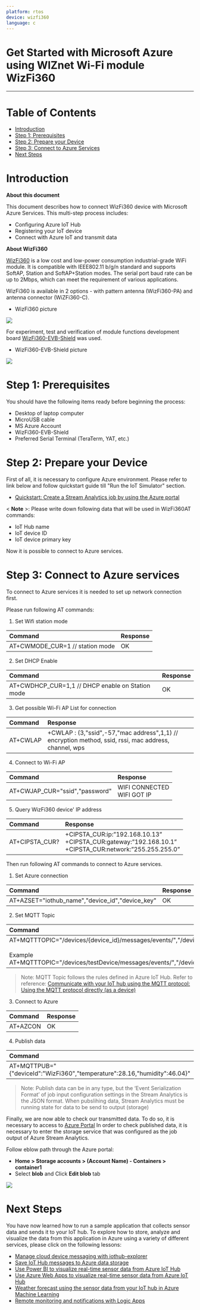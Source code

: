 ```yaml
---
platform: rtos
device: wizfi360
language: c
---
```


Get Started with Microsoft Azure using WIZnet Wi-Fi module WizFi360
===
---

# Table of Contents

-   [Introduction](#Introduction)
-   [Step 1: Prerequisites](#Prerequisites)
-   [Step 2: Prepare your Device](#PrepareDevice)
-   [Step 3: Connect to Azure Services](#Build)
-   [Next Steps](#NextSteps)

<a name="Introduction"></a>
# Introduction

**About this document**

This document describes how to connect WizFi360 device with Microsoft Azure Services. This multi-step process includes:
-   Configuring Azure IoT Hub
-   Registering your IoT device
-   Connect with Azure IoT and transmit data

**About WizFi360**

[WizFi360] is a low cost and low-power consumption industrial-grade WiFi module. It is compatible with IEEE802.11 b/g/n standard and supports SoftAP, Station and SoftAP+Station modes. The serial port baud rate can be up to 2Mbps, which can meet the requirement of various applications.

WizFi360 is available in 2 options - with pattern antenna (WizFi360-PA) and antenna connector (WiZFi360-C).
-   WizFi360 picture

![](./media/wizfi360/WizFi360.PNG)

For experiment, test and verification of module functions development board [WizFi360-EVB-Shield] was used.

-   WizFi360-EVB-Shield picture

![](./media/wizfi360/wizfi360-evb.jpg)

<a name="Prerequisites"></a>
# Step 1: Prerequisites

You should have the following items ready before beginning the process:
-   Desktop of laptop computer
-   MicroUSB cable
- 	MS Azure Account
-   WizFi360-EVB-Shield
-   Preferred Serial Terminal (TeraTerm, YAT, etc.)

<a name="PrepareDevice"></a>
# Step 2: Prepare your Device

First of all, it is necessary to configure Azure environment. 
Please refer to link below and follow quickstart guide till "Run the IoT Simulator" section.
- [Quickstart: Create a Stream Analytics job by using the Azure portal]

< **Note** >: Please write down following data that will be used in WizFi360AT commands:
-   IoT Hub name
-   IoT device ID
-   IoT device primary key

Now it is possible to connect to Azure services.

<a name="Build"></a>
# Step 3: Connect to Azure services

To connect to Azure services it is needed to set up network connection first.

Please run following AT commands:

1.  Set Wifi station mode

| Command | Response |
|:--------|:--------|
| AT+CWMODE_CUR=1 // station mode | OK |

2.  Set DHCP Enable

| Command | Response |
|:--------|:--------|
| AT+CWDHCP_CUR=1,1 // DHCP enable on Station mode | OK |

3.  Get possible Wi-Fi AP List for connection

| Command | Response |
|:--------|:--------|
| AT+CWLAP  | +CWLAP : (3,"ssid",-57,"mac address",1,1) // encryption method, ssid, rssi, mac address, channel, wps |

4.  Connect to Wi-Fi AP

| Command | Response |
|:--------|:--------|
| AT+CWJAP_CUR="ssid","password"  | WIFI CONNECTED <br> WIFI GOT IP |

5.  Query WizFi360 device' IP address

| Command | Response |
|:--------|:--------|
| AT+CIPSTA_CUR?  | +CIPSTA_CUR:ip:”192.168.10.13” <br> +CIPSTA_CUR:gateway:”192.168.10.1” <br> +CIPSTA_CUR:network:”255.255.255.0” |

Then run following AT commands to connect to Azure services.

1.  Set Azure connection


| Command | Response |
|:--------|:--------|
| AT+AZSET="iothub_name","device_id","device_key" | OK |

2. Set MQTT Topic

| Command | Response |
|:--------|:--------|
| AT+MQTTTOPIC="/devices/{device_id}/messages/events/","/devices/{device_id}/messages/devicebound/#"<br><br>Example<br> AT+MQTTTOPIC="/devices/testDevice/messages/events/","/devices/testDevice/messages/devicebound/#"| OK |

> Note: 
> MQTT Topic follows the rules defined in Azure IoT Hub. 
> Refer to reference: [Communicate with your IoT hub using the MQTT protocol: Using the MQTT protocol directly (as a device)]

3. Connect to Azure

| Command | Response |
|:--------|:--------|
| AT+AZCON | OK |

4. Publish data

| Command | Response |
|:--------|:--------|
| AT+MQTTPUB="{"deviceId":"WizFi360","temperature":28.16,"humidity":46.04}" | OK |

> Note:
> Publish data can be in any type, but the ‘Event Serialization Format’ of job input configuration settings in the Stream Analytics is the JSON format.
> When pubslihing data, Stream Analytics must be running state for data to be send to output (storage)

Finally, we are now able to check our transmitted data.
To do so, it is necessary to access to [Azure Portal]
In order to check published data, it is necessary to enter the storage service that was configured as the job output of Azure Stream Analytics.

Follow eblow path through the Azure portal:
-   **Home > Storage accounts > (Account Name) - Containers > container1** 
- Select **blob** and Click **Edit blob** tab

![](./media/wizfi360/data_in_azure.PNG)

<a name="NextSteps"></a>
# Next Steps

You have now learned how to run a sample application that collects sensor data and sends it to your IoT hub. To explore how to store, analyze and visualize the data from this application in Azure using a variety of different services, please click on the following lessons:

-   [Manage cloud device messaging with iothub-explorer]
-   [Save IoT Hub messages to Azure data storage]
-   [Use Power BI to visualize real-time sensor data from Azure IoT Hub]
-   [Use Azure Web Apps to visualize real-time sensor data from Azure IoT Hub]
-   [Weather forecast using the sensor data from your IoT hub in Azure Machine Learning]
-   [Remote monitoring and notifications with Logic Apps]   

[Manage cloud device messaging with iothub-explorer]: https://docs.microsoft.com/en-us/azure/iot-hub/iot-hub-explorer-cloud-device-messaging
[Save IoT Hub messages to Azure data storage]: https://docs.microsoft.com/en-us/azure/iot-hub/iot-hub-store-data-in-azure-table-storage
[Use Power BI to visualize real-time sensor data from Azure IoT Hub]: https://docs.microsoft.com/en-us/azure/iot-hub/iot-hub-live-data-visualization-in-power-bi
[Use Azure Web Apps to visualize real-time sensor data from Azure IoT Hub]: https://docs.microsoft.com/en-us/azure/iot-hub/iot-hub-live-data-visualization-in-web-apps
[Weather forecast using the sensor data from your IoT hub in Azure Machine Learning]: https://docs.microsoft.com/en-us/azure/iot-hub/iot-hub-weather-forecast-machine-learning
[Remote monitoring and notifications with Logic Apps]: https://docs.microsoft.com/en-us/azure/iot-hub/iot-hub-monitoring-notifications-with-azure-logic-apps
[setup-devbox-windows]: https://github.com/Azure/azure-iot-sdk-c/blob/master/doc/devbox_setup.md
[lnk-setup-iot-hub]: ../setup_iothub.md
[lnk-manage-iot-hub]: ../manage_iot_hub.md
[WizFi360]: https://wizwiki.net/wiki/doku.php/products:wizfi360:start
[WizFi360-EVB-Shield]: https://wizwiki.net/wiki/doku.php/products:wizfi360:board:wizfi360-evb:start
[Quickstart: Create a Stream Analytics job by using the Azure portal]: https://docs.microsoft.com/en-us/azure/stream-analytics/stream-analytics-quick-create-portal#next-steps
[Communicate with your IoT hub using the MQTT protocol: Using the MQTT protocol directly (as a device)]: https://docs.microsoft.com/en-us/azure/iot-hub/iot-hub-mqtt-support#using-the-mqtt-protocol-directly-as-a-device
[Azure Portal]: https://portal.azure.com
[WizFi360]: ./media/WizFi360.PNG
[WizFi360-EVB]: ./media/wizfi360-evb.jpg
[DataInAzure]: ./media/data_in_azure.PNG
